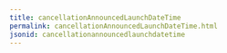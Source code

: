 ```yaml
---
title: cancellationAnnouncedLaunchDateTime
permalink: cancellationAnnouncedLaunchDateTime.html
jsonid: cancellationannouncedlaunchdatetime
---
```

